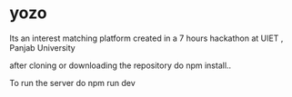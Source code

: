 # yozo

Its an interest matching platform created in a 7 hours hackathon at UIET , Panjab University

after cloning or downloading the repository do npm install..


To run the server do      npm run dev
